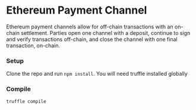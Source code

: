 # Ethereum Payment Channel
Ethereum payment channels allow for off-chain transactions with an on-chain settlement. Parties open one channel with a deposit, continue to sign and verify transactions off-chain, and close the channel with one final transaction, on-chain.

### Setup
Clone the repo and run `npm install`. You will need truffle installed globally

### Compile
```
truffle compile
```
